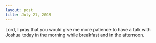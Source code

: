 ```yaml
---
layout: post
title: July 21, 2019
---
```


Lord, I pray that you would give me more patience to have a talk with Joshua today in the morning while breakfast and in the afternoon.
